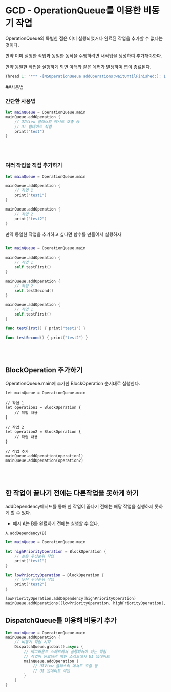 # GCD - OperationQueue를 이용한 비동기 작업


OperationQueue의 특별한 점은 이미 실행되었거나 완료된 작업을 추가할 수 없다는 것이다. 

만약 이미 실행한 작업과 동일한 동작을 수행하려면 새작업을 생성하여 추가해야한다. 

만약 동일한 작업을 실행하게 되면 아래와 같은 에러가 발생하며 앱이 종료된다. 

```swift
Thread 1: "*** -[NSOperationQueue addOperations:waitUntilFinished:]: 1 (of 3) operation is finished, executing, or already in a queue, and cannot be enqueued"

```



##사용법

### 간단한 사용법

```swift
let mainQueue = OperationQueue.main
mainQueue.addOperation {
    // UIView 클래스의 메서드 호출 등
    // UI 업데이트 작업
    print("test")
}
```


<br><br>

### 여러 작업을 직접 추가하기

```swift
let mainQueue = OperationQueue.main

mainQueue.addOperation {
    // 작업 1
    print("test1")
}

mainQueue.addOperation {
    // 작업 2
    print("test2")
}
```

만약 동일한 작업을 추가하고 싶다면 함수를 만들어서 실행하자

```SWIFT
        
let mainQueue = OperationQueue.main

mainQueue.addOperation {
    // 작업 1
    self.testFirst()
}

mainQueue.addOperation {
    // 작업 2
    self.testSecond()
}

mainQueue.addOperation {
    // 작업 1
    self.testFirst()
}

func testFirst() { print("test1") }

func testSecond() { print("test2") }
```

<br><br>

## BlockOperation 추가하기
OperationQueue.main에 추가한 BlockOperation 순서대로 실행한다. 
```
let mainQueue = OperationQueue.main

// 작업 1
let operation1 = BlockOperation {
    // 작업 내용
}

// 작업 2
let operation2 = BlockOperation {
    // 작업 내용
}

// 작업 추가
mainQueue.addOperation(operation1)
mainQueue.addOperation(operation2)
```



<br><br>

## 한 작업이 끝나기 전에는 다른작업을 못하게 하기

addDependency메서드를 통해 한 작업이 끝나기 전에는 해당 작업을 실행하지 못하게 할 수 있다.
- 예시
A는 B를 완료하기 전에는 실행할 수 없다.
```
A.addDependency(B)
```



```swift
let mainQueue = OperationQueue.main

let highPriorityOperation = BlockOperation {
    // 높은 우선순위 작업
    print("test1")
}

let lowPriorityOperation = BlockOperation {
    // 낮은 우선순위 작업
    print("test2")
}

lowPriorityOperation.addDependency(highPriorityOperation)
mainQueue.addOperations([lowPriorityOperation, highPriorityOperation], waitUntilFinished: false)

```




## DispatchQueue를 이용해 비동기 추가

```SWIFT
let mainQueue = OperationQueue.main
mainQueue.addOperation {
    // 비동기 작업 시작
    DispatchQueue.global().async {
        // 백그라운드 스레드에서 실행되어야 하는 작업
        // 작업이 완료되면 메인 스레드에서 UI 업데이트
        mainQueue.addOperation {
            // UIView 클래스의 메서드 호출 등
            // UI 업데이트 작업
        }
    }
}
```
